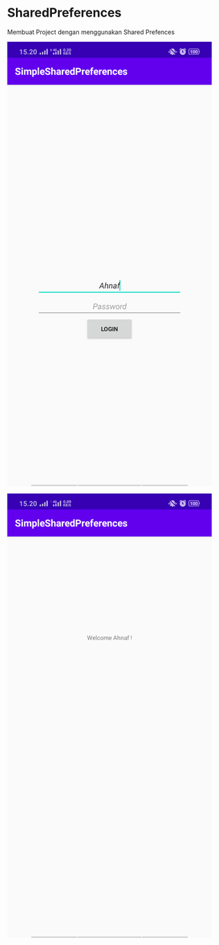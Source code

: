 # SharedPreferences
Membuat Project dengan menggunakan Shared Prefences

![alt text](https://github.com/Ahnfrmdhn/SharedPreferences/blob/master/1.png)

![alt text](https://github.com/Ahnfrmdhn/SharedPreferences/blob/master/2.png)
